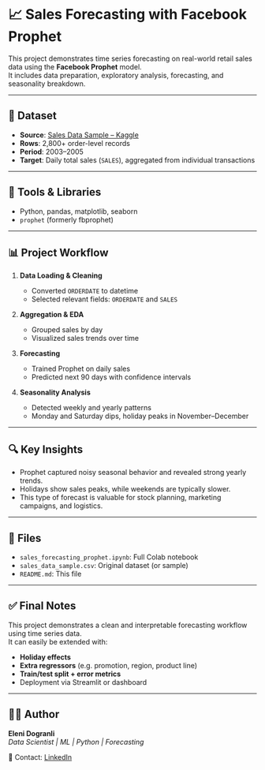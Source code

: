 # 📈 Sales Forecasting with Facebook Prophet

This project demonstrates time series forecasting on real-world retail sales data using the **Facebook Prophet** model.  
It includes data preparation, exploratory analysis, forecasting, and seasonality breakdown.

---

## 🧾 Dataset

- **Source**: [Sales Data Sample – Kaggle](https://www.kaggle.com/datasets/kyanyoga/sample-sales-data)
- **Rows**: 2,800+ order-level records
- **Period**: 2003–2005
- **Target**: Daily total sales (`SALES`), aggregated from individual transactions

---

## 🔧 Tools & Libraries

- Python, pandas, matplotlib, seaborn
- `prophet` (formerly fbprophet)

---

## 📊 Project Workflow

1. **Data Loading & Cleaning**
   - Converted `ORDERDATE` to datetime
   - Selected relevant fields: `ORDERDATE` and `SALES`

2. **Aggregation & EDA**
   - Grouped sales by day
   - Visualized sales trends over time

3. **Forecasting**
   - Trained Prophet on daily sales
   - Predicted next 90 days with confidence intervals

4. **Seasonality Analysis**
   - Detected weekly and yearly patterns
   - Monday and Saturday dips, holiday peaks in November–December

---

## 🔍 Key Insights

- Prophet captured noisy seasonal behavior and revealed strong yearly trends.
- Holidays show sales peaks, while weekends are typically slower.
- This type of forecast is valuable for stock planning, marketing campaigns, and logistics.

---

## 📁 Files

- `sales_forecasting_prophet.ipynb`: Full Colab notebook
- `sales_data_sample.csv`: Original dataset (or sample)
- `README.md`: This file

---

## ✅ Final Notes

This project demonstrates a clean and interpretable forecasting workflow using time series data.  
It can easily be extended with:
- **Holiday effects**
- **Extra regressors** (e.g. promotion, region, product line)
- **Train/test split + error metrics**
- Deployment via Streamlit or dashboard

---

## 🙋‍♀️ Author

**Eleni Dogranli**  
_Data Scientist | ML | Python | Forecasting_

📧 Contact: [LinkedIn](https://www.linkedin.com/in/eleni-dogranli) 
